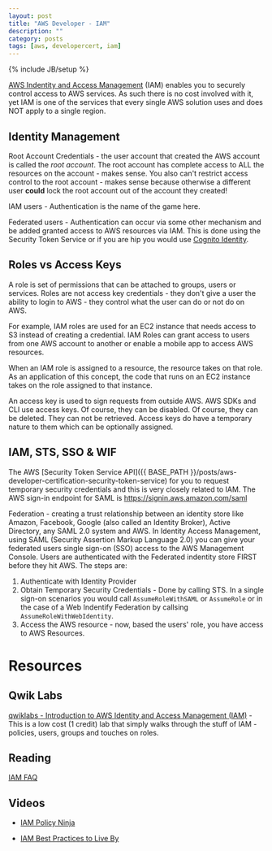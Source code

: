 ```yaml
---
layout: post
title: "AWS Developer - IAM"
description: ""
category: posts
tags: [aws, developercert, iam]
---
```

{% include JB/setup %}

[AWS Indentity and Access Management](https://aws.amazon.com/iam/) (IAM) enables you to securely control access to AWS services. As such there is no cost involved with it, yet IAM is one of the services that every single AWS solution uses and does NOT apply to a single region.

## Identity Management
Root Account Credentials - the user account that created the AWS account is called the *root account*. The root account has complete access to ALL the resources on the account - makes sense. You also can't restrict access control to the root account - makes sense because otherwise a different user **could** lock the root account out of the account they created!

IAM users - Authentication is the name of the game here. 

Federated users - Authentication can occur via some other mechanism and be added granted access to AWS resources via IAM. This is done using the Security Token Service or if you are hip you would use [Cognito Identity](https://docs.aws.amazon.com/cognito/latest/developerguide/cognito-identity.html).

## Roles vs Access Keys
A role is set of permissions that can be attached to groups, users or services. Roles are not access key credentials - they don't give a user the ability to login to AWS - they control what the user can do or not do on AWS.

For example, IAM roles are used for an EC2 instance that needs access to S3 instead of creating a credential. IAM Roles can grant access to users from one AWS account to another or enable a mobile app to access AWS resources.

When an IAM role is assigned to a resource, the resource takes on that role. As an application of this concept, the code that runs on an EC2 instance takes on the role assigned to that instance.

An access key is used to sign requests from outside AWS. AWS SDKs and CLI use access keys. Of course, they can be disabled. Of course, they can be deleted. They can not be retrieved. Access keys do have a temporary nature to them which can be optionally assigned.

## IAM, STS, SSO &amp; WIF
The AWS [Security Token Service API]({{ BASE_PATH }}/posts/aws-developer-certification-security-token-service) for you to request temporary security credentials and this is very closely related to IAM. The AWS sign-in endpoint for SAML is https://signin.aws.amazon.com/saml

Federation - creating a trust relationship between an identity store like Amazon, Facebook, Google (also called an Identity Broker), Active Directory, any SAML 2.0 system and AWS. In Identity Access Management, using SAML (Security Assertion Markup Language 2.0) you can give your federated users single sign-on (SSO) access to the AWS Management Console. Users are authenticated with the Federated indentity store FIRST before they hit AWS. The steps are:

1. Authenticate with Identity Provider 
2. Obtain Temporary Security Credentials - Done by calling STS. In a single sign-on scenarios you would call `AssumeRoleWithSAML` or `AssumeRole` or in the case of a Web Indentify Federation by callsing `AssumeRoleWithWebIdentity`.
3. Access the AWS resource - now, based the users' role, you have access to AWS Resources.

# Resources

## Qwik Labs
[qwiklabs - Introduction to AWS Identity and Access Management (IAM)](https://qwiklabs.com/focuses/2885) - This is a low cost (1 credit) lab that simply walks through the stuff of IAM - policies, users, groups and touches on roles.

## Reading
[IAM FAQ](https://aws.amazon.com/iam/faqs/)

## Videos

* [IAM Policy Ninja](https://www.youtube.com/watch?v=Du478i9O_mc)

* [IAM Best Practices to Live By](https://www.youtube.com/watch?v=_wiGpBQGCjU)